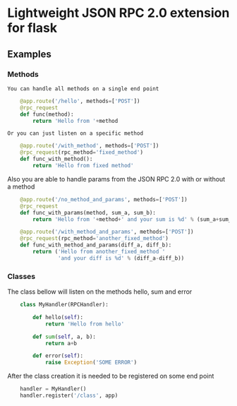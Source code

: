 # Lightweight JSON RPC 2.0 extension for flask

## Examples

### Methods

    You can handle all methods on a single end point
```python
    @app.route('/hello', methods=['POST'])
    @rpc_request
    def func(method):
        return 'Hello from '+method
```

    Or you can just listen on a specific method 

```python
    @app.route('/with_method', methods=['POST'])
    @rpc_request(rpc_method='fixed_method')
    def func_with_method():
        return 'Hello from fixed method'
```

Also you are able to handle params from the JSON RPC 2.0 with or without a method

```python
    @app.route('/no_method_and_params', methods=['POST'])
    @rpc_request
    def func_with_params(method, sum_a, sum_b):
        return 'Hello from '+method+' and your sum is %d' % (sum_a+sum_b)

    @app.route('/with_method_and_params', methods=['POST'])
    @rpc_request(rpc_method='another_fixed_method')
    def func_with_method_and_params(diff_a, diff_b):
        return ('Hello from another_fixed_method '
                'and your diff is %d' % (diff_a-diff_b))
```

### Classes
The class bellow will listen on the methods hello, sum and error 
```python
    class MyHandler(RPCHandler):

        def hello(self):
            return 'Hello from hello'

        def sum(self, a, b):
            return a+b

        def error(self):
            raise Exception('SOME ERROR')
```

After the class creation it is needed to be registered on some end point 

```python
    handler = MyHandler()
    handler.register('/class', app)
```